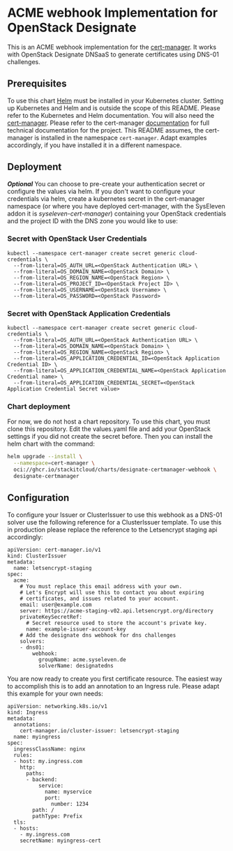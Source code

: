 # ACME webhook Implementation for OpenStack Designate

This is an ACME webhook implementation for the [cert-manager](http://docs.cert-manager.io). It works with OpenStack Designate DNSaaS to generate certificates using DNS-01 challenges.

## Prerequisites

To use this chart [Helm](https://helm.sh/) must be installed in your Kubernetes cluster. Setting up Kubernetes and Helm and is outside the scope of this README. Please refer to the Kubernetes and Helm documentation. You will also need the [cert-manager](https://github.com/cert-manager/cert-manager). Please refer to the cert-manager [documentation](https://docs.cert-manager.io) for full technical documentation for the project. This README assumes, the cert-manager is installed in the namespace `cert-manager`. Adapt examples accordingly, if you have installed it in a different namespace.

## Deployment

***Optional*** You can choose to pre-create your authentication secret or configure the values via helm. If you don't want to configure your credentials via helm, create a kubernetes secret in the cert-manager namespace (or where you have deployed cert-manager, with the SysEleven addon it is _syseleven-cert-manager_) containing your OpenStack credentials and the project ID with the DNS zone you would like to use:

### Secret with OpenStack User Credentials

```
kubectl --namespace cert-manager create secret generic cloud-credentials \
  --from-literal=OS_AUTH_URL=<OpenStack Authentication URL> \
  --from-literal=OS_DOMAIN_NAME=<OpenStack Domain> \
  --from-literal=OS_REGION_NAME=<OpenStack Region> \
  --from-literal=OS_PROJECT_ID=<OpenStack Project ID> \
  --from-literal=OS_USERNAME=<OpenStack Username> \
  --from-literal=OS_PASSWORD=<OpenStack Password>
```

### Secret with OpenStack Application Credentials

```
kubectl --namespace cert-manager create secret generic cloud-credentials \
  --from-literal=OS_AUTH_URL=<OpenStack Authentication URL> \
  --from-literal=OS_DOMAIN_NAME=<OpenStack Domain> \
  --from-literal=OS_REGION_NAME=<OpenStack Region> \
  --from-literal=OS_APPLICATION_CREDENTIAL_ID=<OpenStack Application Credential ID> \
  --from-literal=OS_APPLICATION_CREDENTIAL_NAME=<OpenStack Application Credential name> \
  --from-literal=OS_APPLICATION_CREDENTIAL_SECRET=<OpenStack Application Credential Secret value>
```

### Chart deployment

For now, we do not host a chart repository. To use this chart, you must clone this repository. Edit the values.yaml file and add your OpenStack settings if you did not create the secret before. Then you can install the helm chart with the command:

```bash
helm upgrade --install \
  --namespace=cert-manager \
  oci://ghcr.io/stackitcloud/charts/designate-certmanager-webhook \
  designate-certmanager

```

## Configuration

To configure your Issuer or ClusterIssuer to use this webhook as a DNS-01 solver use the following reference for a ClusterIssuer template. To use this in production please replace the reference to the Letsencrypt staging api accordingly:

```
apiVersion: cert-manager.io/v1
kind: ClusterIssuer
metadata:
  name: letsencrypt-staging
spec:
  acme:
    # You must replace this email address with your own.
    # Let's Encrypt will use this to contact you about expiring
    # certificates, and issues related to your account.
    email: user@example.com
    server: https://acme-staging-v02.api.letsencrypt.org/directory
    privateKeySecretRef:
      # Secret resource used to store the account's private key.
      name: example-issuer-account-key
    # Add the designate dns webhook for dns challenges
    solvers:
    - dns01:
        webhook:
          groupName: acme.syseleven.de
          solverName: designatedns
```

You are now ready to create you first certificate resource. The easiest way to accomplish this is to add an annotation to an Ingress rule. Please adapt this example for your own needs:

```
apiVersion: networking.k8s.io/v1
kind: Ingress
metadata:
  annotations:
    cert-manager.io/cluster-issuer: letsencrypt-staging
  name: myingress
spec:
  ingressClassName: nginx
  rules:
  - host: my.ingress.com
    http:
      paths:
      - backend:
          service:
            name: myservice
            port:
              number: 1234
        path: /
        pathType: Prefix
  tls:
  - hosts:
    - my.ingress.com
    secretName: myingress-cert
```
